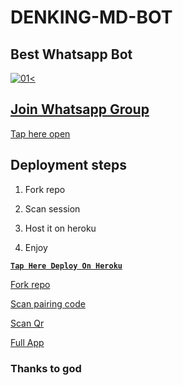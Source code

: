 # DENKING-MD-BOT

## Best Whatsapp Bot


  <a href="https://ibb.co/N6NMDtn"><img src="https://telegra.ph/file/557f1309a0005c937db7e.jpg" alt="01" border="0" /><                  


## Join Whatsapp Group

[Tap here open](https://chat.whatsapp.com/I4YnNl6k0Qh35b6GxSLcfj)


## Deployment steps

1. Fork repo


2. Scan session


3. Host it on heroku


4. Enjoy


**[`Tap Here Deploy On Heroku`](https://dashboard.heroku.com/new?template=https://github.com/ibrahimaitech/denking-ai-bot)**



[Fork repo](https://github.com/Kingden1/DENKING-MD-BOT/fork)



[Scan pairing code](https://jay-md-scanner-43bbe5e15e05.herokuapp.com/pair)



[Scan Qr](https://denking-md-scanner-43bbe5e15e05.herokuapp.com/qr)



[Full App](https://jay-md-scanner-43bbe5e15e05.herokuapp.com/qr)


### Thanks to god
